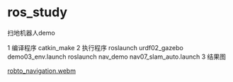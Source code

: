 # ros_study
扫地机器人demo

1 编译程序
catkin_make
2 执行程序
roslaunch urdf02_gazebo demo03_env.launch
roslaunch nav_demo nav07_slam_auto.launch
3 结果图

[robto_navigation.webm](https://github.com/tdqcb/ros_study/assets/50561168/5ba966b1-4d87-4d09-904f-9e9370766b4a)
